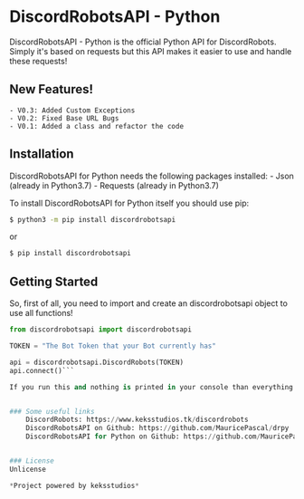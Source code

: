 # DiscordRobotsAPI - Python

DiscordRobotsAPI - Python is the official Python API for DiscordRobots.
Simply it's based on requests but this API makes it easier to use and handle these requests!


## New Features!
	
	- V0.3: Added Custom Exceptions
	- V0.2: Fixed Base URL Bugs
	- V0.1: Added a class and refactor the code
	

## Installation

DiscordRobotsAPI for Python needs the following packages installed:
	- Json (already in Python3.7)
	- Requests (already in Python3.7)

To install DiscordRobotsAPI for Python itself you should use pip:

```sh
$ python3 -m pip install discordrobotsapi
```

or 

```sh
$ pip install discordrobotsapi
```


## Getting Started

So, first of all, you need to import and create an discordrobotsapi object to use all functions!

```py
from discordrobotsapi import discordrobotsapi

TOKEN = "The Bot Token that your Bot currently has"

api = discordrobotsapi.DiscordRobots(TOKEN)
api.connect()```

If you run this and nothing is printed in your console than everything is fine!


### Some useful links
	DiscordRobots: https://www.keksstudios.tk/discordrobots
	DiscordRobotsAPI on Github: https://github.com/MauricePascal/drpy
	DiscordRobotsAPI for Python on Github: https://github.com/MauricePascal/drpy/tree/master/discordrobotsapi


### License
Unlicense

*Project powered by keksstudios*
